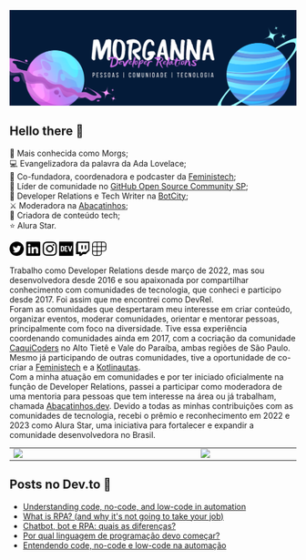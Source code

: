 <img src="https://raw.githubusercontent.com/morgannadev/morgannadev/main/img/morganna.png" alt="Fundo azul escuro. Do lado esquerdo está o desenho simulando um planeta com anéis com as cores rosa e azul. No centro está escrito Morganna e embaixo está escrito Developer Relations. Logo abaixo disso está escrito pessoas, comunidade, tecnologia. Do lado direito temos outro desenho simulando um planeta com anéis com tons de roxo e azul."></img>

## Hello there 👋

💙 Mais conhecida como Morgs; \
💻 Evangelizadora da palavra da Ada Lovelace; \
👑 Co-fundadora, coordenadora e podcaster da [Feministech](https://github.com/feministech); \
🤩 Líder de comunidade no [GitHub Open Source Community SP](https://linktr.ee/ghcommunitysp); \
🥑 Developer Relations e Tech Writer na [BotCity](https://github.com/botcity-dev); \
⚔️ Moderadora na [Abacatinhos](https://github.com/abacatinhos); \
📝 Criadora de conteúdo tech; \
⭐ Alura Star.

<a href="https://twitter.com/morgannadev"><img src="https://raw.githubusercontent.com/morgannadev/morgannadev/main/img/twitter.png" alt="logo do twitter" height=25></img></a> <a href="https://www.linkedin.com/in/morgannadev/"><img src="https://raw.githubusercontent.com/morgannadev/morgannadev/main/img/linkedin.png" alt="logo do linkedin" height=25></img></a> <a href="https://instagram.com/morgannadev"><img src="https://raw.githubusercontent.com/morgannadev/morgannadev/main/img/instagram.png" alt="logo do linkedin" height=25></img></a> <a href="https://dev.to/morgannadev"><img src="https://raw.githubusercontent.com/morgannadev/morgannadev/main/img/devto.png" alt="logo do devto" height=25></img></a> <a href="https://www.twitch.tv/morgannadev"><img src="https://raw.githubusercontent.com/morgannadev/morgannadev/main/img/twitch.png" alt="logo do twitch" height=25></img></a> <a href="https://www.polywork.com/morgannadev"><img src="https://raw.githubusercontent.com/morgannadev/morgannadev/main/img/polywork.png" alt="logo do polywork" height=25></img></a>


Trabalho como Developer Relations desde março de 2022, mas sou desenvolvedora desde 2016 e sou apaixonada por compartilhar conhecimento com comunidades de tecnologia, que conheci e participo desde 2017. Foi assim que me encontrei como DevRel. \
Foram as comunidades que despertaram meu interesse em criar conteúdo, organizar eventos, moderar comunidades, orientar e mentorar pessoas, principalmente com foco na diversidade. Tive essa experiência coordenando comunidades ainda em 2017, com a cocriação da comunidade [CaquiCoders](https://www.meetup.com/pt-BR/caquicoders/) no Alto Tietê e Vale do Paraíba, ambas regiões de São Paulo. Mesmo já participando de outras comunidades, tive a oportunidade de co-criar a [Feministech](https://feministech.com.br/) e a [Kotlinautas](https://kotlinautas.dev/). \
Com a minha atuação em comunidades e por ter iniciado oficialmente na função de Developer Relations, passei a participar como moderadora de uma mentoria para pessoas que tem interesse na área ou já trabalham, chamada [Abacatinhos.dev](https://abacatinhos.dev/).
Devido a todas as minhas contribuições com as comunidades de tecnologia, recebi o prêmio e reconhecimento em 2022 e 2023 como Alura Star, uma iniciativa para fortalecer e expandir a comunidade desenvolvedora no Brasil.

<table>
<tr>
    <td><img width="315px" align="left" src="https://github-readme-stats.vercel.app/api/top-langs/?username=morgannadev&hide=html&layout=compact&theme=swift" /></td>
    <td><img width="400px" align="left" src="https://github-readme-stats.vercel.app/api?username=morgannadev&theme=swift"/></td>
</tr>   
</table>

## Posts no Dev.to 📝
<!-- BLOG-POST-LIST:START -->
- [Understanding code, no-code, and low-code in automation](https://dev.to/botcitydev/understanding-code-no-code-and-low-code-in-automation-34lg)
- [What is RPA? &lpar;and why it&#39;s not going to take your job&rpar;](https://dev.to/botcitydev/what-is-rpa-and-why-its-not-going-to-take-your-job-39f9)
- [Chatbot, bot e RPA: quais as diferenças?](https://dev.to/botcitydev/chatbot-bot-e-rpa-quais-as-diferencas-539g)
- [Por qual linguagem de programação devo começar?](https://dev.to/feministech/por-qual-linguagem-de-programacao-devo-comecar-40fj)
- [Entendendo code, no-code e low-code na automação](https://dev.to/botcitydev/entendendo-code-no-code-e-low-code-na-automacao-3bcd)
<!-- BLOG-POST-LIST:END -->
